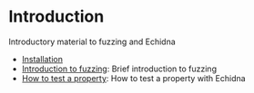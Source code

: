 # Introduction

Introductory material to fuzzing and Echidna

- [Installation](./installation.md)
- [Introduction to fuzzing](./fuzzing-introduction.md): Brief introduction to fuzzing
- [How to test a property](./how-to-test-a-property.md): How to test a property with Echidna
